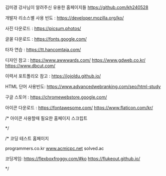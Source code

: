 김미경 강사님이 알려주신 유용한 홈페이지들
https://github.com/kh240528

개발자 리소스별 사용 빈도 : https://developer.mozilla.org/ko/

사진 다운로드 : https://picsum.photos/

글꼴 다운로드 : https://fonts.google.com/

타자 연습 : https://tt.hancomtaja.com/

디자인 참고 : https://www.awwwards.com/
https://www.gdweb.co.kr/
https://www.dbcut.com/

이력서 포트폴리오 참고 : https://jojoldu.github.io/

HTML 단어 사용빈도: https://www.advancedwebranking.com/seo/html-study

구글 스토어 : https://chromewebstore.google.com/

아이콘 다운로드 : https://fontawesome.com/
https://www.flaticon.com/kr/

/\* 아이콘 사용할때 필요한 홈페이지 스크립트

<script
      src="https://kit.fontawesome.com/ef885bd654.js"
      crossorigin="anonymous"
    ></script>

\*/

/\* 코딩 테스트 홈페이지

programmers.co.kr
www.acmicpc.net
solved.ac

코딩게임: https://flexboxfroggy.com/#ko
https://flukeout.github.io/

\*/
